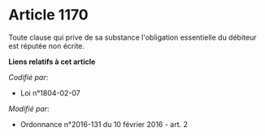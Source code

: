 # Article 1170

Toute clause qui prive de sa substance l'obligation essentielle du débiteur est réputée non écrite.

**Liens relatifs à cet article**

_Codifié par_:

  - Loi n°1804-02-07

_Modifié par_:

  - Ordonnance n°2016-131 du 10 février 2016 - art. 2
